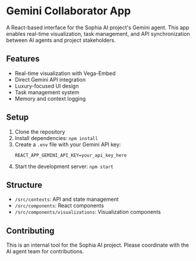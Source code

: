 # Gemini Collaborator App

A React-based interface for the Sophia AI project's Gemini agent. This app enables real-time visualization, task management, and API synchronization between AI agents and project stakeholders.

## Features

- Real-time visualization with Vega-Embed
- Direct Gemini API integration
- Luxury-focused UI design
- Task management system
- Memory and context logging

## Setup

1. Clone the repository
2. Install dependencies: `npm install`
3. Create a `.env` file with your Gemini API key:
   ```
   REACT_APP_GEMINI_API_KEY=your_api_key_here
   ```
4. Start the development server: `npm start`

## Structure

- `/src/contexts`: API and state management
- `/src/components`: React components
- `/src/components/visualizations`: Visualization components

## Contributing

This is an internal tool for the Sophia AI project. Please coordinate with the AI agent team for contributions.